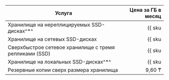 | Услуга                                                            | Цена за ГБ в месяц                                                     |
| --- | --: |
| Хранилище на нереплицируемых SSD-дисках^*^               | {{ sku|KZT|mdb.cluster.network-ssd-nonreplicated.redis|month|string }} |
| Хранилище на сетевых SSD-дисках                                   | {{ sku|KZT|mdb.cluster.network-nvme.redis|month|string }}              |
| Сверхбыстрое сетевое хранилище с тремя репликами (SSD) | {{ sku|KZT|mdb.cluster.network-ssd-io-m3.redis|month|string }}|
| Хранилище на локальных SSD-дисках^*^                     | {{ sku|KZT|mdb.cluster.local-nvme.redis|month|string }}                |
| Резервные копии сверх размера хранилища                           | 9,60 ₸                                                                 |
